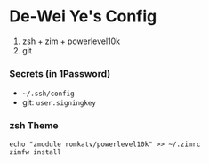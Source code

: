 # De-Wei Ye's Config

1. zsh + zim + powerlevel10k
2. git

### Secrets (in 1Password)

- `~/.ssh/config`
- git: `user.signingkey`

### zsh Theme

```
echo "zmodule romkatv/powerlevel10k" >> ~/.zimrc
zimfw install
```
